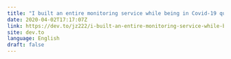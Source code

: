 ```yaml
---
title: "I built an entire monitoring service while being in Covid-19 quarantine 📈🚀"
date: 2020-04-02T17:17:07Z
link: https://dev.to/jz222/i-built-an-entire-monitoring-service-while-being-in-covid-19-quarantine-4i3h?utm_medium=RSS&utm_source=news.12bit.vn
site: dev.to
language: English
draft: false
---
```

